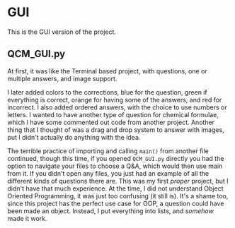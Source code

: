 # GUI

This is the GUI version of the project.


## QCM_GUI.py

At first, it was like the Terminal based project, with questions, one or multiple answers, and image support.

I later added colors to the corrections, blue for the question, green if everything is correct, orange for having some of the answers, and red for incorrect. I also added ordered answers, with the choice to use numbers or letters. I wanted to have another type of question for chemical formulae, which I have some commented out code from another project. Another thing that I thought of was a drag and drop system to answer with images, put I didn't actually do anything with the idea.

The terrible practice of importing and calling `main()` from another file continued, though this time, if you opened `QCM_GUI.py` directly you had the option to navigate your files to choose a Q&A, which would then use main from it. If you didn't open any files, you just had an example of all the different kinds of questions there are.
This was my first *proper* project, but I didn't have that much experience. At the time, I did not understand Object Oriented Programming, it was just too confusing (it still is). It's a shame too, since this project has the perfect use case for OOP, a question could have been made an object. Instead, I put everything into lists, and *somehow* made it work.
